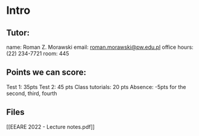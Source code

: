 # Intro

## Tutor:
name: Roman Z. Morawski
email: roman.morawski@pw.edu.pl
office hours: (22) 234-7721
room: 445

## Points we can score:
Test 1: 35pts
Test 2: 45 pts
Class tutorials: 20 pts
Absence: -5pts for the second, third, fourth

## Files
[[EEARE 2022 - Lecture notes.pdf]]
